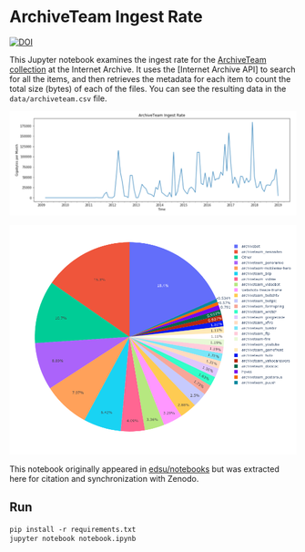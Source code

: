 # ArchiveTeam Ingest Rate


[![DOI](https://zenodo.org/badge/DOI/10.5281/zenodo.5548129.svg)](https://doi.org/10.5281/zenodo.5548129)


This Jupyter notebook examines the ingest rate for the [ArchiveTeam collection]
at the Internet Archive. It uses the [Internet Archive API] to search for all
the items, and then retrieves the metadata for each item to count the total
size (bytes) of each of the files. You can see the resulting data in the
`data/archiveteam.csv` file.

<a href="https://raw.githubusercontent.com/edsu/archiveteam-ingest-rate/main/images/archiveteam-ingest-rate.png"><img width="800" src="https://raw.githubusercontent.com/edsu/archiveteam-ingest-rate/main/images/archiveteam-ingest-rate.png"></a> 

<a href="https://raw.githubusercontent.com/edsu/archiveteam-ingest-rate/main/images/archiveteam-collections.png"><img width="800" src="https://raw.githubusercontent.com/edsu/archiveteam-ingest-rate/main/images/archiveteam-collections.png"></a>

This notebook originally appeared in [edsu/notebooks](https://github.com/edsu/notebooks/) but was extracted here for citation and synchronization with Zenodo.

## Run

    pip install -r requirements.txt 
    jupyter notebook notebook.ipynb

[ArchiveTeam collection]: https://archive.org/details/archiveteam
